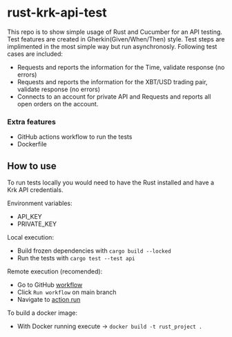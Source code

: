 # rust-krk-api-test

This repo is to show simple usage of Rust and Cucumber for an API testing.
Test features are created in Gherkin(Given/When/Then) style. Test steps are implimented in the most simple way but run asynchronosly.
Following test cases are included:
- Requests and reports the information for the Time, validate response (no errors)
- Requests and reports the information for the XBT/USD trading pair, validate response (no errors)
- Connects to an account for private API and Requests and reports all open orders on the account.

### Extra features

- GitHub actions workflow to run the tests
- Dockerfile

## How to use 
To run tests locally you would need to have the Rust installed and have a Krk API credentials.

Environment variables: 
- API_KEY
- PRIVATE_KEY

Local execution:
- Build frozen dependencies with `cargo build --locked`
- Run the tests with `cargo test --test api`

Remote execution (recomended):
- Go to GitHub [workflow](https://github.com/yury-dubinin/rust-krk-api-test/actions/workflows/rust.yml)
- Click `Run workflow` on main branch
- Navigate to [action run](https://github.com/yury-dubinin/rust-krk-api-test/actions/runs/9700028916)

To build a docker image:
- With Docker running execute -> `docker build -t rust_project .`
